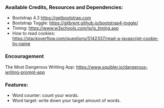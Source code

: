 
### Available Credits, Resources and Dependencies:
- Bootstrap 4.3 https://getbootstrap.com
- Bootstrap Toggle: https://gitbrent.github.io/bootstrap4-toggle/
- Timing: https://www.w3schools.com/js/js_timing.asp
- How to read cookies: https://stackoverflow.com/questions/5142337/read-a-javascript-cookie-by-name

        
### Encouragement
The Most Dangerous Writting App: https://www.squibler.io/dangerous-writing-prompt-app

### Features:
- Word counter: count your words.
- Word target: write down your target amount of words.
